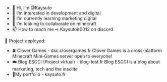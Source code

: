 - 👋 Hi, I’m @Kaysuto
- 👀 I’m interested in development and digital
- 🌱 I’m currently learning marketing digital
- 💞️ I’m looking to collaborate on minecraft
- 📫 How to reach me ➺ Kaysuto#0012 on discord

 🚀 Project deployed:
- 🍀 Clover Games - dsc.clovergames.fr
Clover Games is a cross-platform Minecraft Mini-Games server open to everyone!
-  ☁️ Blog ESCCI (Project virtual) - blog-test.fr
Blog ESCCI is a blog about marketing, tech and the insolite
-  💼My portfolio - kaysuto.fr


<!---
Kaysuto/Kaysuto is a ✨ special ✨ repository because its `README.md` (this file) appears on your GitHub profile.
You can click the Preview link to take a look at your changes.
--->
